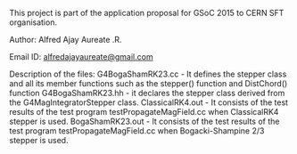 This project is part of the application proposal for GSoC 2015 to CERN SFT organisation.

Author: Alfred Ajay Aureate .R.

Email ID: alfredajayaureate@gmail.com

Description of the files:
G4BogaShamRK23.cc - It defines the stepper class and all its member functions such as the stepper() function and DistChord() function
G4BogaShamRK23.hh - it declares the stepper class derived from the G4MagIntegratorStepper class.
ClassicalRK4.out - It consists of the test results of the test program testPropagateMagField.cc when ClassicalRK4 stepper is used.
BogaShamRK23.out - It consists of the test results of the test program testPropagateMagField.cc when Bogacki-Shampine 2/3 stepper is used.
